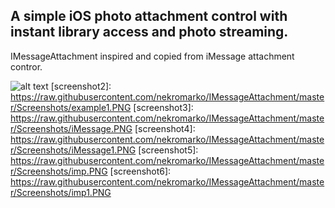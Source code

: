 
## A simple iOS photo attachment control with instant library access and photo streaming.

IMessageAttachment inspired and copied from iMessage attachment contror.

![alt text](https://raw.githubusercontent.com/nekromarko/IMessageAttachment/master/Screenshots/example.PNG)
[screenshot2]: https://raw.githubusercontent.com/nekromarko/IMessageAttachment/master/Screenshots/example1.PNG
[screenshot3]: https://raw.githubusercontent.com/nekromarko/IMessageAttachment/master/Screenshots/iMessage.PNG
[screenshot4]: https://raw.githubusercontent.com/nekromarko/IMessageAttachment/master/Screenshots/iMessage1.PNG
[screenshot5]: https://raw.githubusercontent.com/nekromarko/IMessageAttachment/master/Screenshots/imp.PNG
[screenshot6]: https://raw.githubusercontent.com/nekromarko/IMessageAttachment/master/Screenshots/imp1.PNG
